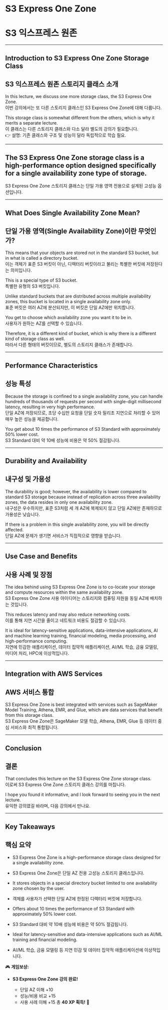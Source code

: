 # S3 Express One Zone  
# S3 익스프레스 원존  

---

## Introduction to S3 Express One Zone Storage Class  
## S3 익스프레스 원존 스토리지 클래스 소개  

In this lecture, we discuss one more storage class, the S3 Express One Zone.  
이번 강의에서는 또 다른 스토리지 클래스인 S3 Express One Zone에 대해 다룹니다.  

This storage class is somewhat different from the others, which is why it merits a separate lecture.  
이 클래스는 다른 스토리지 클래스와 다소 달라 별도의 강의가 필요합니다.  
👉 설명: 기존 클래스와 구조 및 성능이 달라 독립적으로 학습 필요.  

---

## The S3 Express One Zone storage class is a high-performance option designed specifically for a single availability zone type of storage.  
S3 Express One Zone 스토리지 클래스는 단일 가용 영역 전용으로 설계된 고성능 옵션입니다.  

---

## What Does Single Availability Zone Mean?  
## 단일 가용 영역(Single Availability Zone)이란 무엇인가?  

This means that your objects are stored not in the standard S3 bucket, but in what is called a directory bucket.  
이는 객체가 표준 S3 버킷이 아닌, 디렉터리 버킷이라고 불리는 특별한 버킷에 저장된다는 의미입니다.  

This is a special type of S3 bucket.  
특별한 유형의 S3 버킷입니다.  

Unlike standard buckets that are distributed across multiple availability zones, this bucket is located in a single availability zone only.  
표준 버킷은 여러 AZ에 분산되지만, 이 버킷은 단일 AZ에만 위치합니다.  

You get to choose which availability zone you want it to be in.  
사용자가 원하는 AZ를 선택할 수 있습니다.  

Therefore, it is a different kind of bucket, which is why there is a different kind of storage class as well.  
따라서 다른 형태의 버킷이므로, 별도의 스토리지 클래스가 존재합니다.  

---

## Performance Characteristics  
## 성능 특성  

Because the storage is confined to a single availability zone, you can handle hundreds of thousands of requests per second with single-digit millisecond latency, resulting in very high performance.  
단일 AZ에 저장되므로, 초당 수십만 요청을 단일 숫자 밀리초 지연으로 처리할 수 있어 매우 높은 성능을 제공합니다.  

You get about 10 times the performance of S3 Standard with approximately 50% lower cost.  
S3 Standard 대비 약 10배 성능에 비용은 약 50% 절감됩니다.  

---

## Durability and Availability  
## 내구성 및 가용성  

The durability is good; however, the availability is lower compared to standard S3 storage because instead of replication across three availability zones, the data resides in only one availability zone.  
내구성은 우수하지만, 표준 S3처럼 세 개 AZ에 복제되지 않고 단일 AZ에만 존재하므로 가용성은 낮습니다.  

If there is a problem in this single availability zone, you will be directly affected.  
단일 AZ에 문제가 생기면 서비스가 직접적으로 영향을 받습니다.  

---

## Use Case and Benefits  
## 사용 사례 및 장점  

The idea behind using S3 Express One Zone is to co-locate your storage and compute resources within the same availability zone.  
S3 Express One Zone 사용 아이디어는 스토리지와 컴퓨팅 자원을 동일 AZ에 배치하는 것입니다.  

This reduces latency and may also reduce networking costs.  
이를 통해 지연 시간을 줄이고 네트워크 비용도 절감할 수 있습니다.  

It is ideal for latency-sensitive applications, data-intensive applications, AI and machine learning training, financial modeling, media processing, and high-performance computing.  
지연에 민감한 애플리케이션, 데이터 집약적 애플리케이션, AI/ML 학습, 금융 모델링, 미디어 처리, HPC에 이상적입니다.  

---

## Integration with AWS Services  
## AWS 서비스 통합  

S3 Express One Zone is best integrated with services such as SageMaker Model Training, Athena, EMR, and Glue, which are data services that benefit from this storage class.  
S3 Express One Zone은 SageMaker 모델 학습, Athena, EMR, Glue 등 데이터 중심 서비스와 최적 통합됩니다.  

---

## Conclusion  
## 결론  

That concludes this lecture on the S3 Express One Zone storage class.  
이로써 S3 Express One Zone 스토리지 클래스 강의를 마칩니다.  

I hope you found it informative, and I look forward to seeing you in the next lecture.  
유익한 강의였길 바라며, 다음 강의에서 만나요.  

---

## Key Takeaways  
## 핵심 요약  

- S3 Express One Zone is a high-performance storage class designed for a single availability zone.  
- S3 Express One Zone은 단일 AZ 전용 고성능 스토리지 클래스입니다.  

- It stores objects in a special directory bucket limited to one availability zone chosen by the user.  
- 객체를 사용자가 선택한 단일 AZ에 한정된 디렉터리 버킷에 저장합니다.  

- Offers about 10 times the performance of S3 Standard with approximately 50% lower cost.  
- S3 Standard 대비 약 10배 성능에 비용은 약 50% 절감됩니다.  

- Ideal for latency-sensitive and data-intensive applications such as AI/ML training and financial modeling.  
- AI/ML 학습, 금융 모델링 등 지연 민감 및 데이터 집약적 애플리케이션에 이상적입니다.  

🎮 **게임보상:**

* **S3 Express One Zone 강의 완료!**

  * 단일 AZ 이해 +10
  * 성능/비용 비교 +15
  * 사용 사례 이해 +15
    총 **40 XP 획득!** 🎉
